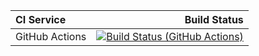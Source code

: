 | **CI Service** | Build Status |
|:---------------|-------------:|
| GitHub Actions | [![Build Status (GitHub Actions)](https://github.com/UBAH777/Stack/actions/workflows/ci-cmake_tests.yml/badge.svg)](https://github.com/UBAH777/Stack/actions/workflows/ci-cmake_tests.yml) |
